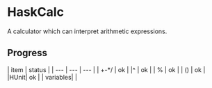 HaskCalc
=====
A calculator which can interpret arithmetic expressions.

## Progress

| item | status |
| --- | --- | --- |
| +-*/ | ok |
|^ | ok |
| % | ok |
| () | ok |
|HUnit| ok |
| variables| |

